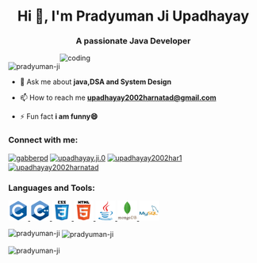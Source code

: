 

<h1 align="center">Hi 👋, I'm Pradyuman Ji Upadhayay</h1>
<h3 align="center">A passionate Java Developer</h3>
<img align="right" alt="coding" width="400" src="https://user-images.githubusercontent.com/55389276/140866485-8fb1c876-9a8f-4d6a-98dc-08c4981eaf70.gif">

<p align="left"> <img src="https://komarev.com/ghpvc/?username=pradyuman-ji&label=Profile%20views&color=0e75b6&style=flat" alt="pradyuman-ji" /> </p>

- 💬 Ask me about **java,DSA and System Design**

- 📫 How to reach me **upadhayay2002harnatad@gmail.com**

- ⚡ Fun fact **i am funny😄**

<h3 align="left">Connect with me:</h3>
<p align="left">
<a href="https://twitter.com/gabberpd" target="blank"><img align="center" src="https://raw.githubusercontent.com/rahuldkjain/github-profile-readme-generator/master/src/images/icons/Social/twitter.svg" alt="gabberpd" height="30" width="40" /></a>
<a href="https://instagram.com/upadhayay.ji.0" target="blank"><img align="center" src="https://raw.githubusercontent.com/rahuldkjain/github-profile-readme-generator/master/src/images/icons/Social/instagram.svg" alt="upadhayay.ji.0" height="30" width="40" /></a>
<a href="https://www.hackerrank.com/upadhayay2002ha1" target="blank"><img align="center" src="https://raw.githubusercontent.com/rahuldkjain/github-profile-readme-generator/master/src/images/icons/Social/hackerrank.svg" alt="upadhayay2002har1" height="30" width="40" /></a>
<a href="https://www.leetcode.com/upadhayay2002harnatad" target="blank"><img align="center" src="https://raw.githubusercontent.com/rahuldkjain/github-profile-readme-generator/master/src/images/icons/Social/leet-code.svg" alt="upadhayay2002harnatad" height="30" width="40" /></a>
</p>

<h3 align="left">Languages and Tools:</h3>
<p align="left"> <a href="https://www.cprogramming.com/" target="_blank" rel="noreferrer"> <img src="https://raw.githubusercontent.com/devicons/devicon/master/icons/c/c-original.svg" alt="c" width="40" height="40"/> </a> <a href="https://www.w3schools.com/cpp/" target="_blank" rel="noreferrer"> <img src="https://raw.githubusercontent.com/devicons/devicon/master/icons/cplusplus/cplusplus-original.svg" alt="cplusplus" width="40" height="40"/> </a> <a href="https://www.w3schools.com/css/" target="_blank" rel="noreferrer"> <img src="https://raw.githubusercontent.com/devicons/devicon/master/icons/css3/css3-original-wordmark.svg" alt="css3" width="40" height="40"/> </a> <a href="https://www.w3.org/html/" target="_blank" rel="noreferrer"> <img src="https://raw.githubusercontent.com/devicons/devicon/master/icons/html5/html5-original-wordmark.svg" alt="html5" width="40" height="40"/> </a> <a href="https://www.java.com" target="_blank" rel="noreferrer"> <img src="https://raw.githubusercontent.com/devicons/devicon/master/icons/java/java-original.svg" alt="java" width="40" height="40"/> </a> <a href="https://www.mongodb.com/" target="_blank" rel="noreferrer"> <img src="https://raw.githubusercontent.com/devicons/devicon/master/icons/mongodb/mongodb-original-wordmark.svg" alt="mongodb" width="40" height="40"/> </a> <a href="https://www.mysql.com/" target="_blank" rel="noreferrer"> <img src="https://raw.githubusercontent.com/devicons/devicon/master/icons/mysql/mysql-original-wordmark.svg" alt="mysql" width="40" height="40"/> </a> </p>

<p><img align="left" src="https://github-readme-stats.vercel.app/api/top-langs?username=pradyuman-ji&show_icons=true&locale=en&layout=compact" alt="pradyuman-ji" /></p>

<p>&nbsp;<img align="center" src="https://github-readme-stats.vercel.app/api?username=pradyuman-ji&show_icons=true&locale=en" alt="pradyuman-ji" /></p>

<p><img align="center" src="https://github-readme-streak-stats.herokuapp.com/?user=pradyuman-ji&" alt="pradyuman-ji" /></p>
